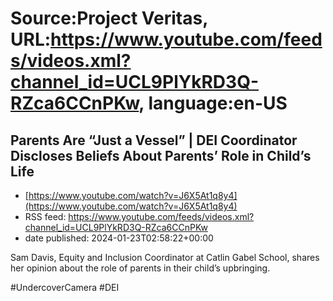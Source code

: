# Source:Project Veritas, URL:https://www.youtube.com/feeds/videos.xml?channel_id=UCL9PlYkRD3Q-RZca6CCnPKw, language:en-US

## Parents Are “Just a Vessel” | DEI Coordinator Discloses Beliefs About Parents’ Role in Child’s Life
 - [https://www.youtube.com/watch?v=J6X5At1q8y4](https://www.youtube.com/watch?v=J6X5At1q8y4)
 - RSS feed: https://www.youtube.com/feeds/videos.xml?channel_id=UCL9PlYkRD3Q-RZca6CCnPKw
 - date published: 2024-01-23T02:58:22+00:00

Sam Davis, Equity and Inclusion Coordinator at Catlin Gabel School, shares her opinion about the role of parents in their child’s upbringing. 

#UndercoverCamera #DEI

